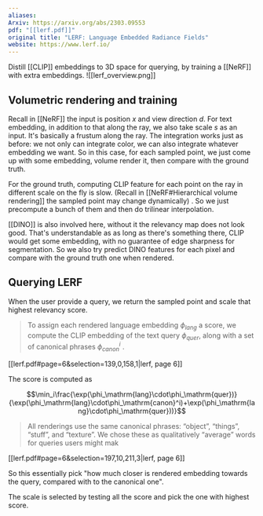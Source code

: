 ```yaml
---
aliases: 
Arxiv: https://arxiv.org/abs/2303.09553
pdf: "[[lerf.pdf]]"
original title: "LERF: Language Embedded Radiance Fields"
website: https://www.lerf.io/
---
```

Distill [[CLIP]] embeddings to 3D space for querying, by training a [[NeRF]] with extra embeddings.
![[lerf_overview.png]]
## Volumetric rendering and training

Recall in [[NeRF]] the input is position $x$ and view direction $d$. For text embedding, in addition to that along the ray, we also take scale $s$ as an input. It's basically a frustum along the ray. The integration works just as before: we not only can integrate color, we can also integrate whatever embedding we want. So in this case, for each sampled point, we just come up with some embedding, volume render it, then compare with the ground truth.

For the ground truth, computing CLIP feature for each point on the ray in different scale on the fly is slow. (Recall in [[NeRF#Hierarchical volume rendering]] the sampled point may change dynamically) . So we just precompute a bunch of them and then do trilinear interpolation.

[[DINO]] is also involved here, without it the relevancy map does not look good. That's understandable as as long as there's something there, CLIP would get some embedding, with no guarantee of edge sharpness for segmentation. So we also try predict DINO features for each pixel and compare with the ground truth one when rendered.

## Querying LERF

When the user provide a query, we return the sampled point and scale that highest relevancy score. 

> To assign each rendered language embedding $\phi_{lang}$ a score, we compute the CLIP embedding of the text query $\phi_{quer}$, along with a set of canonical phrases $\phi^i_{canon}$ . 

[[lerf.pdf#page=6&selection=139,0,158,1|lerf, page 6]]

The score is computed as

$$\min_i\frac{\exp(\phi_\mathrm{lang}\cdot\phi_\mathrm{quer})}{\exp(\phi_\mathrm{lang}\cdot\phi_\mathrm{canon}^i)+\exp(\phi_\mathrm{lang}\cdot\phi_\mathrm{quer}))}$$

> All renderings use the same canonical phrases: “object”, “things”, “stuff”, and “texture”. We chose these as qualitatively “average” words for queries users might mak

[[lerf.pdf#page=6&selection=197,10,211,3|lerf, page 6]]

So this essentially pick "how much closer is rendered embedding towards the query, compared with to the canonical one".

The scale is selected by testing all the score and pick the one with highest score.